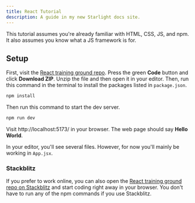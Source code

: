 ```yaml
---
title: React Tutorial
description: A guide in my new Starlight docs site.
---
```


This tutorial assumes you're already familiar with HTML, CSS, JS, and npm. It also assumes you know what a JS framework is for.

## Setup

First, visit the [React training ground repo](https://github.com/simpledevio/react-training-ground). Press the green **Code** button and click **Download ZIP**. Unzip the file and then open it in your editor. Then, run this command in the terminal to install the packages listed in `package.json`.

```bash
npm install
```

Then run this command to start the dev server.

```bash
npm run dev
```

Visit http://localhost:5173/ in your browser. The web page should say **Hello World**.

In your editor, you'll see several files. However, for now you'll mainly be working in `App.jsx`.

### Stackblitz

If you prefer to work online, you can also open the [React training ground repo on Stackblitz](https://stackblitz.com/github/simpledevio/react-training-ground?file=src/App.jsx) and start coding right away in your browser. You don't have to run any of the npm commands if you use Stackblitz.
